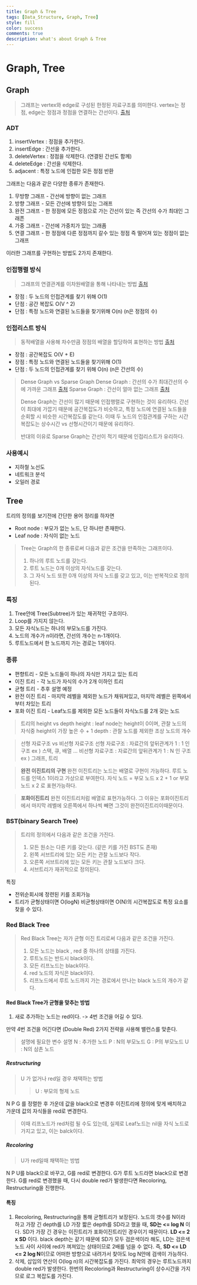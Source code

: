 ```yaml
---
title: Graph & Tree
tags: [Data_Structure, Graph, Tree]
style: fill
color: success
comments: true
description: what's about Graph & Tree
---
```

# Graph, Tree
## Graph
>그래프는 vertex와 edge로 구성된 한정된 자료구조를 의미한다. vertex는 정점, edge는 정점과 정점을 연결하는 간선이다.
>[출처](https://ko.wikipedia.org/wiki/그래프_(자료_구조))

### ADT
1. insertVertex : 정점을 추가한다.
2. insertEdge :  간선을 추가한다.
3. deleteVertex : 정점을 삭제한다. (연결된 간선도 함께)
4. deleteEdge : 간선을 삭제한다.
5. adjacent : 특정 노드에 인접한 모든 정점 반환

그래프는 다음과 같은 다양한 종류가 존재한다.
1. 무방향 그래프 - 간선에 방향이 없는 그래프
2. 방향 그래프 - 모든 간선에 방향이 있는 그래프
3. 완전 그래프 - 한 정점에 모든 정점으로 가는 간선이 있는 즉 간선의 수가 최대인 그래픈
4. 가중 그래프 - 간선에 가중치가 있는 그래픔
5. 연결 그래프 - 한 정점에 다른 정점까지 갈수 있는 정점 즉 떨어져 있는 정점이 없는 그래프

이러한 그래프를 구현하는 방법도 2가지 존재한다.

### 인접행렬 방식
> 그래프의 연결관계를 이차원배열을 통해 나타내는 방법
> [출처](https://sarah950716.tistory.com/12)
- 장점 : 두 노드의 인접관계를 찾기 위해 O(1)
- 단점 : 공간 복잡도 O(V ^ 2)
- 단점 : 특정 노드와 연결된 노드들을 찾기위해 O(n) (n은 정점의 수)

### 인접리스트 방식
> 동적배열을 사용해 차수만큼 정점의 배열을 할당하여 표현하는 방법
> [출처](https://sarah950716.tistory.com/12)
- 장점 : 공간복잡도 O(V + E)
- 장점 : 특정 노드와 연결된 노드들을 찾기위해 O(1)
- 단점 : 두 노드의 인접관계를 찾기 위해 O(n) (n은 간선의 수)

> Dense Graph vs Sparse Graph
> Dense Graph : 간선의 수가 최대간선의 수에 가까운 그래프 [출처](https://ko.wikipedia.org/wiki/밀집_그래프)
> Sparse Graph : 간선이 얼마 없는 그래프 [출처](https://ko.wikipedia.org/wiki/밀집_그래프)
> 
> Dense Graph는 간선이 많기 때문에 인접행렬로 구현하는 것이 유리하다.
> 간선이 최대에 가깝기 때문에 공간복잡도가 비슷하고, 특정 노드에 연결된 노드들을 순회할 시 비슷한 시간복잡도를 같는다. 이때 두 노드의 인접관계를 구하는 시간복잡도는 상수시간 vs 선형시간이기 때문에 유리하다.
> 
> 반대의 이유로 Sparse Graph는 간선이 적기 때문에 인접리스트가 유리하다.

### 사용예시
- 지하철 노선도
- 네트워크 분석
- 오일러 경로

## Tree
트리의 정의를 보기전에 간단한 용어 정리를 하자면
- Root node : 부모가 없는 노드, 단 하나만 존재한다.
- Leaf node : 자식이 없는 노드
> Tree는 Graph의 한 종류로써 다음과 같은 조건을 만족하는 그래프이다.
> 1. 하나의 루트 노드를 갖는다.
> 2. 루트 노드는 0개 이상의 자식노드를 갖는다.
> 3. 그 자식 노드 또한 0개 이상의 자식 노드를 갖고 있고, 이는 반복적으로 정의된다.

### 특징
1. Tree안에 Tree(Subtree)가 있는 재귀적인 구조이다.
2. Loop를 가지지 않는다.
3. 모든 자식노드는 하나의 부모노드를 가진다.
4. 노드의 개수가 n이라면, 간선의 개수는 n-1개이다.
5. 루트노드에서 한 노드까지 가는 경로는 1개이다.

### 종류
- 편향트리 - 모든 노드들이 하나의 자식만 가지고 있는 트리
- 이진 트리 - 각 노드가 자식의 수가 2개 이하인 트리
- 균형 트리 - 추후 설명 예정
- 완전 이진 트리 - 마지막 레벨을 제외한 노드가 채워져있고, 마지막 레벨은 왼쪽에서 부터 차있는 트리
- 포화 이진 트리 - Leaf노드를 제외한 모든 노드들이 자식노드를 2개 갖는 노드

> 트리의 height vs depth
> height : leaf node는 height이 0이며, 관찰 노드의 자식중 height이 가장 높은 수 + 1
> depth : 관찰 노드를 제외한 조상 노드의 개수

> 선형 자료구조 vs 비선형 자료구조
> 선형 자료구조 : 자료간의 앞뒤관계가 1 : 1 인 구조
> ex ) 스택, 큐, 배열 ...
> 비선형 자료구조  : 자료간의 앞뒤관계가 1 : N 인 구조
> ex ) 그래프, 트리

> **완전 이진트리의 구현**
> 완전 이진트리는 노드는 배열로 구현이 가능하다.
> 루트 노드를 인덱스 1이라고 가상으로 부여한다.
> 자식 노드 = 부모 노드 x 2 + 1 or 부모노드 x 2 로 표현가능하다.

> **포화이진트리**
> 완전 이진트리처럼 배열로 표현가능하다.
> 그 이유는 포화이진트리에서 마지막 레벨에 오른쪽에서 하나씩 빼면 그것이 완전이진트리이때문이다.

### BST(binary Search Tree)
> 트리의 정의에서 다음과 같은 조건을 가진다.
> 1. 모든 원소는 다른 키를 갖는다. (같은 키를 가진 BST도 존재) 
> 2. 왼쪽 서브트리에 있는 모든 키는 관찰 노드보다 작다.
> 3. 오른쪽 서브트리에 있는 모든 키는 관찰 노드보다 크다.
> 4. 서브트리가 재귀적으로 정의된다.

특징 
- 전위순회시에 정련된 키를 조회가능
- 트리가 균형상태이면 O(logN) 비균형상태이면 O(N)의 시간복잡도로 특정 요소를 찾을 수 있다.

### Red Black Tree
> Red Black Tree는 자가 균형 이진 트리로써 다음과 같은 조건을 가진다.
> 1. 모든 노드는 black , red 중 하나의 상태를 가진다.
> 2. 루트노드는 반드시 black이다.
> 3. 모든 리프노드는 black이다.
> 4. red 노드의 자식은 black이다.
> 5. 리프노드에서 루트 노드까지 가는 경로에서 만나는 black 노드의 개수가 같다.

#### Red Black Tree가 균형을 맞추는 방법
1. 새로 추가하는 노드는 red이다. -> 4번 조건을 어길 수 있다.

만약 4번 조건을 어긴다면 (Double Red)
2가지 전략을 사용해 밸런스를 맞춘다.

> 설명에 필요한 변수 설명
> N : 추가한 노드
> P : N의 부모노드
> G : P의 부모노드
> U : N의 삼촌 노드
#####  Restructuring
> U 가 없거나 red일 경우 채택하는 방법
> > U : 부모의 형제 노드

N P G 를 정렬한 후 가운데 값을 black으로 변경후 이진트리에 정의에 맞게 배치하고 가운데 값의 자식들을 red로 변경한다.

> 이때 리프노드가 red처럼 될 수도 있는데, 실제로 Leaf노드는 nil을 자식 노드로 가지고 있고, 이는 balck이다.

##### Recoloring
> U가 red일때 채택하는 방법

N P U를 black으로 바꾸고, G를 red로 변경한다.
G가 루트 노드라면 black으로 변경한다.
G를 red로 변경했을 때, 다시 double red가 발생한다면 Recoloring, Restructuring을 진행한다.

#### 특징
1. Recoloring, Restructuring을 통해 균형트리가 보장된다.
	노드의 갯수를 N이라 하고 가장 긴 depth를 LD 가장 짧은 depth를 SD라고 했을 때,
	**SD는 <= log N** 이다. SD가 가장 긴 경우는 이진트리가 포화이진트리인 경우이기 때문이다.
	**LD <= 2 x SD** 이다. black depth는 같기 때문에 SD가 모두 검은색이라 해도, LD는 검은색 노드 사이 사이에 red가 껴져있는 상태이므로 2배를 넘을 수 없다.
	즉, **SD <= LD <= 2 log N**이므로 어떠한 방향으로 내려가서 찾아도 log N안에 검색이 가능하다.
2. 삭제, 삽입의 연산이 O(log n)의 시간복잡도를 가진다.
	최악의 경우는 루트노드까지 double red가 발생한다. 한번의 Recoloring과 Restructuring이 상수시간을 가지므로 로그 복잡도를 가진다.


